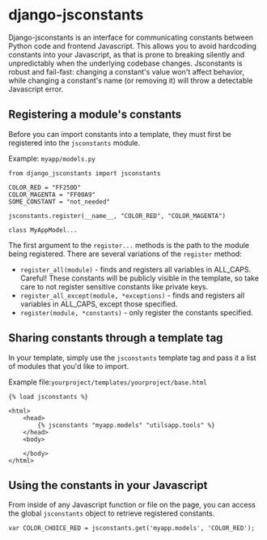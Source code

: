 django-jsconstants
==================
Django-jsconstants is an interface for communicating constants between Python code and frontend Javascript. 
This allows you to avoid hardcoding constants into your Javascript, as that is prone to breaking silently and 
unpredictably when the underlying codebase changes. Jsconstants is robust and fail-fast: changing a constant's value won't 
affect behavior, while changing a constant's name (or removing it) will throw a detectable Javascript error.
  
Registering a module's constants
--------------------------------
Before you can import constants into a template, they must first be registered into the `jsconstants` module.

Example: `myapp/models.py`

    from django_jsconstants import jsconstants
    
    COLOR_RED = "FF250D"
    COLOR_MAGENTA = "FF00A9"
    SOME_CONSTANT = "not_needed"
    
    jsconstants.register(__name__, "COLOR_RED", "COLOR_MAGENTA")
    
    class MyAppModel...
    
The first argument to the `register...` methods is the path to the module being registered. There are several variations of 
the `register` method:

* `register_all(module)` - finds and registers all variables in ALL_CAPS. Careful! These constants will be publicly visible in 
    the template, so take care to not register sensitive constants like private keys.
* `register_all_except(module, *exceptions)` - finds and registers all variables in ALL_CAPS, except those specified.
* `register(module, *constants)` - only register the constants specified.




Sharing constants through a template tag
----------------------------------------

In your template, simply use the `jsconstants` template tag and pass it a list of modules that you'd like to import.

Example file:`yourproject/templates/yourproject/base.html`


    {% load jsconstants %}

    <html>
        <head>
            {% jsconstants "myapp.models" "utilsapp.tools" %}
        </head>
        <body>

        </body>
    </html>

Using the constants in your Javascript
--------------------------------------

From inside of any Javascript function or file on the page, you can access the global ``jsconstants`` object to retrieve 
registered constants.


    var COLOR_CHOICE_RED = jsconstants.get('myapp.models', 'COLOR_RED');
